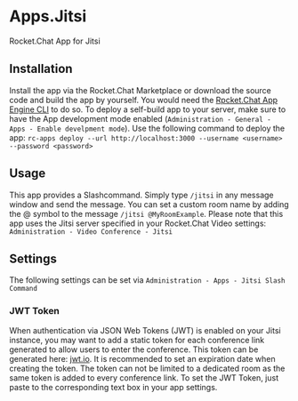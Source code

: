 # Apps.Jitsi
Rocket.Chat App for Jitsi

## Installation
Install the app via the Rocket.Chat Marketplace or download the source code and build the app by yourself. You would need the [Rpcket.Chat App Engine CLI](https://docs.rocket.chat/apps-development/getting-started/rocket.chat-app-engine-cli) to do so. To deploy a self-build app to your server, make sure to have the App development mode enabled (`Administration - General - Apps - Enable develpment mode`). Use the following command to deploy the app:
`rc-apps deploy --url http://localhost:3000 --username <username> --password <password>`

## Usage
This app provides a Slashcommand. Simply type `/jitsi` in any message window and send the message. You can set a custom room name by adding the @ symbol to the message `/jitsi @MyRoomExample`. Please note that this app uses the Jitsi server specified in your Rocket.Chat Video settings: `Administration - Video Conference - Jitsi`
## Settings
The following settings can be set via `Administration - Apps - Jitsi Slash Command`
### JWT Token
When authentication via JSON Web Tokens (JWT) is enabled on your Jitsi instance, you may want to add a static token for each conference link generated to allow users to enter the conference. This token can be generated here: [jwt.io](https://jwt.io/). It is recommended to set an expiration date when creating the token. The token can not be limited to a dedicated room as the same token is added to every conference link. 
To set the JWT Token, just paste to the corresponding text box in your app settings. 
